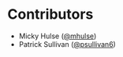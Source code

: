 # Contributors

* Micky Hulse ([@mhulse](https://github.com/mhulse))
* Patrick Sullivan ([@psullivan6](https://github.com/psullivan6))
